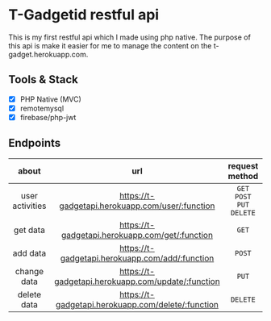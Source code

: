 # T-Gadgetid restful api
This is my first restful api which I made using php native. The purpose of this api is make it easier for me to manage the content on the t-gadget.herokuapp.com.

## Tools & Stack
- [x] PHP Native (MVC)
- [x] remotemysql
- [x] firebase/php-jwt

## Endpoints
| about | url   | request method | more info |
| :--:  | :--:  |  :--:  |  :--:  |
| user activities | https://t-gadgetapi.herokuapp.com/user/:function  | `GET` `POST` `PUT` `DELETE` | <a href="/sub-readme/user-activities/README.md">detail</a>
| get data | https://t-gadgetapi.herokuapp.com/get/:function  | `GET` | <a href="/sub-readme/get-data/README.md">detail</a>
| add data | https://t-gadgetapi.herokuapp.com/add/:function  | `POST` | <a href="#add-data-endpoint">detail</a>
| change data | https://t-gadgetapi.herokuapp.com/update/:function  | `PUT` | <a href="#change-data-endpoint">detail</a>
| delete data | https://t-gadgetapi.herokuapp.com/delete/:function  | `DELETE` | <a href="#delete-data-endpoint">detail</a>